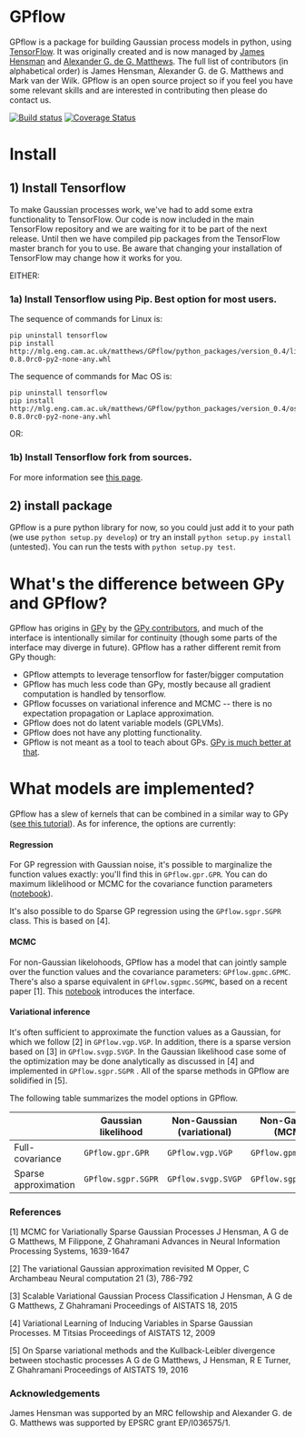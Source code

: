 # GPflow

GPflow is a package for building Gaussian process models in python, using [TensorFlow](github.com/tensorflow). It was originally created and is now managed by [James Hensman](http://www.lancaster.ac.uk/staff/hensmanj/) and [Alexander G. de G. Matthews](http://mlg.eng.cam.ac.uk/?portfolio=alex-matthews). 
The full list of contributors (in alphabetical order) is James Hensman, Alexander G. de G. Matthews and Mark van der Wilk. GPflow is an open source project so if you feel you have some relevant skills and are interested in contributing then please do contact us.  

[![Build status](https://codeship.com/projects/26b43920-e96e-0133-3481-02cde9680eda/status?branch=master)](https://codeship.com/projects/147609)
[![Coverage Status](https://coveralls.io/repos/github/GPflow/GPflow/badge.svg?branch=master)](https://coveralls.io/github/GPflow/GPflow?branch=master)

# Install

## 1) Install Tensorflow

To make Gaussian processes work, we've had to add some extra functionality to TensorFlow. Our code is now included in the main TensorFlow repository and we are waiting for it to be part of the next release. Until then we have compiled pip packages from the TensorFlow master branch for you to use. Be aware that changing your installation of TensorFlow may change how it works for you.

EITHER:

### 1a) Install Tensorflow using Pip. Best option for most users.

The sequence of commands for Linux is:

```
pip uninstall tensorflow
pip install http://mlg.eng.cam.ac.uk/matthews/GPflow/python_packages/version_0.4/linux/tensorflow-0.8.0rc0-py2-none-any.whl
```

The sequence of commands for Mac OS is:

```
pip uninstall tensorflow
pip install http://mlg.eng.cam.ac.uk/matthews/GPflow/python_packages/version_0.4/osx/tensorflow-0.8.0rc0-py2-none-any.whl
```

OR:

### 1b) Install Tensorflow fork from sources.

For more information see [this page](https://www.tensorflow.org/versions/master/get_started/os_setup.html#installing-from-sources).

## 2) install package
GPflow is a pure python library for now, so you could just add it to your path (we use `python setup.py develop`) or try an install `python setup.py install` (untested). You can run the tests with `python setup.py test`.

# What's the difference between GPy and GPflow?

GPflow has origins in [GPy](http://github.com/sheffieldml/gpy) by the [GPy contributors](https://github.com/SheffieldML/GPy/graphs/contributors), and much of the interface is intentionally similar for continuity (though some parts of the interface may diverge in future). GPflow has a rather different remit from GPy though:

 -  GPflow attempts to leverage tensorflow for faster/bigger computation
 -  GPflow has much less code than GPy, mostly because all gradient computation is handled by tensorflow.
 -  GPflow focusses on variational inference and MCMC  -- there is no expectation propagation or Laplace approximation.
 -  GPflow does not do latent variable models (GPLVMs).
 -  GPflow does not have any plotting functionality.
 -  GPflow is not meant as a tool to teach about GPs. [GPy is much better at that](http://gpss.cc). 

# What models are implemented?
GPflow has a slew of kernels that can be combined in a similar way to GPy ([see this tutorial](https://github.com/SheffieldML/notebook/blob/master/GPy/basic_kernels.ipynb)). As for inference, the options are currently:

#### Regression
For GP regression with Gaussian noise, it's possible to marginalize the function values exactly: you'll find this in `GPflow.gpr.GPR`. You can do maximum liklelihood or MCMC for the covariance function parameters ([notebook](https://github.com/GPflow/GPflow/blob/master/notebooks/regression.ipynb)).

It's also possible to do Sparse GP regression using the `GPflow.sgpr.SGPR` class. This is based on [4].

#### MCMC
For non-Gaussian likelohoods, GPflow has a model that can jointly sample over the function values and the covariance parameters: `GPflow.gpmc.GPMC`. There's also a sparse equivalent in `GPflow.sgpmc.SGPMC`, based on a recent paper [1]. This [notebook](https://github.com/GPflow/GPflow/blob/master/notebooks/Sparse%20mcmc%20demo.ipynb) introduces the interface.

#### Variational inference
It's often sufficient to approximate the function values as a Gaussian, for which we follow [2] in `GPflow.vgp.VGP`. In addition, there is a sparse version based on [3] in `GPflow.svgp.SVGP`. In the Gaussian likelihood case some of the optimization may be done analytically as discussed in [4] and implemented in `GPflow.sgpr.SGPR` . All of the sparse methods in GPflow are solidified in [5].

The following table summarizes the model options in GPflow. 

| | Gaussian <br> likelihood | Non-Gaussian <br> (variational) | Non-Gaussian <br> (MCMC)|
| --- | --- | --- | --- |
| Full-covariance | `GPflow.gpr.GPR` | `GPflow.vgp.VGP` | `GPflow.gpmc.GPMC`|
| Sparse approximation | `GPflow.sgpr.SGPR` | `GPflow.svgp.SVGP` | `GPflow.sgpmc.SGPMC` |

### References
[1] MCMC for Variationally Sparse Gaussian Processes
J Hensman, A G de G Matthews, M Filippone, Z Ghahramani
Advances in Neural Information Processing Systems, 1639-1647

[2] The variational Gaussian approximation revisited
M Opper, C Archambeau
Neural computation 21 (3), 786-792

[3] Scalable Variational Gaussian Process Classification
J Hensman, A G de G Matthews, Z Ghahramani
Proceedings of AISTATS 18, 2015

[4] Variational Learning of Inducing Variables in Sparse Gaussian Processes. 
M Titsias
Proceedings of AISTATS 12, 2009

[5] On Sparse variational methods and the Kullback-Leibler divergence between stochastic processes
A G de G Matthews, J Hensman, R E Turner, Z Ghahramani
Proceedings of AISTATS 19, 2016

### Acknowledgements

James Hensman was supported by an MRC fellowship and Alexander G. de G. Matthews was supported by EPSRC grant EP/I036575/1.
